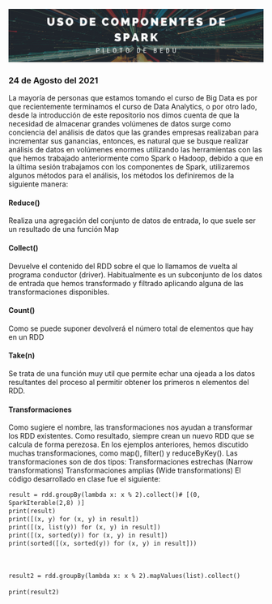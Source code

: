<p align="center">
  <img src="fondo.png" />
</p>

### 24 de Agosto del 2021
La mayoría de personas que estamos tomando el curso de Big Data es por que recientemente terminamos el curso de Data Analytics, o por otro lado, desde la introducción de este repositorio nos dimos cuenta de que la necesidad de almacenar grandes volúmenes de datos surge como conciencia del análisis de datos que las grandes empresas realizaban para incrementar sus ganancias, entonces, es natural que se busque realizar análisis de datos en volúmenes enormes utilizando las herramientas con las que hemos trabajado anteriormente como Spark o Hadoop, debido a que en la última sesión trabajamos con los componentes de Spark, utilizaremos algunos métodos para el análisis, los métodos los definiremos de la siguiente manera:
#### Reduce()
Realiza una agregación del conjunto de datos de entrada, lo que suele ser un resultado de una función Map
#### Collect()
Devuelve el contenido del RDD sobre el que lo llamamos de vuelta al programa conductor (driver). Habitualmente es un subconjunto de los datos de entrada que hemos transformado y filtrado aplicando alguna de las transformaciones disponibles.
#### Count()
Como se puede suponer devolverá el número total de elementos que hay en un RDD
#### Take(n)
Se trata de una función muy util que permite echar una ojeada a los datos resultantes del proceso al permitir obtener los primeros n elementos del RDD.
#### Transformaciones
Como sugiere el nombre, las transformaciones nos ayudan a transformar los RDD existentes. Como resultado, siempre crean un nuevo RDD que se calcula de forma perezosa. En los ejemplos anteriores, hemos discutido muchas transformaciones, como map(), filter() y reduceByKey().
Las transformaciones son de dos tipos:
Transformaciones estrechas (Narrow transformations)
Transformaciones amplias (Wide transformations)
El código desarrollado en clase fue el siguiente:
```
result = rdd.groupBy(lambda x: x % 2).collect()# [(0, SparkIterable(2,8) )]
print(result)
print([(x, y) for (x, y) in result])
print([(x, list(y)) for (x, y) in result])
print([(x, sorted(y)) for (x, y) in result])
print(sorted([(x, sorted(y)) for (x, y) in result]))



result2 = rdd.groupBy(lambda x: x % 2).mapValues(list).collect()

print(result2)
```